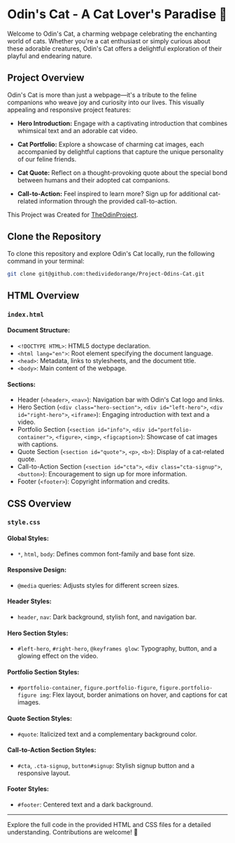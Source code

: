 # Odin's Cat - A Cat Lover's Paradise 🐾

Welcome to Odin's Cat, a charming webpage celebrating the enchanting world of cats. Whether you're a cat enthusiast or simply curious about these adorable creatures, Odin's Cat offers a delightful exploration of their playful and endearing nature.

## Project Overview

Odin's Cat is more than just a webpage—it's a tribute to the feline companions who weave joy and curiosity into our lives. This visually appealing and responsive project features:

- **Hero Introduction:** Engage with a captivating introduction that combines whimsical text and an adorable cat video.
  
- **Cat Portfolio:** Explore a showcase of charming cat images, each accompanied by delightful captions that capture the unique personality of our feline friends.

- **Cat Quote:** Reflect on a thought-provoking quote about the special bond between humans and their adopted cat companions.

- **Call-to-Action:** Feel inspired to learn more? Sign up for additional cat-related information through the provided call-to-action.

This Project was Created for <a href="https://theodinproject.com" target="_blank">TheOdinProject</a>.

## Clone the Repository

To clone this repository and explore Odin's Cat locally, run the following command in your terminal:

```bash
git clone git@github.com:thedividedorange/Project-Odins-Cat.git
```

## HTML Overview

### `index.html`

#### Document Structure:
- `<!DOCTYPE HTML>`: HTML5 doctype declaration.
- `<html lang="en">`: Root element specifying the document language.
- `<head>`: Metadata, links to stylesheets, and the document title.
- `<body>`: Main content of the webpage.

#### Sections:
- Header (`<header>`, `<nav>`): Navigation bar with Odin's Cat logo and links.
- Hero Section (`<div class="hero-section">`, `<div id="left-hero">`, `<div id="right-hero">`, `<iframe>`): Engaging introduction with text and a video.
- Portfolio Section (`<section id="info">`, `<div id="portfolio-container">`, `<figure>`, `<img>`, `<figcaption>`): Showcase of cat images with captions.
- Quote Section (`<section id="quote">`, `<p>`, `<b>`): Display of a cat-related quote.
- Call-to-Action Section (`<section id="cta">`, `<div class="cta-signup">`, `<button>`): Encouragement to sign up for more information.
- Footer (`<footer>`): Copyright information and credits.

## CSS Overview

### `style.css`

#### Global Styles:
- `*`, `html`, `body`: Defines common font-family and base font size.

#### Responsive Design:
- `@media` queries: Adjusts styles for different screen sizes.

#### Header Styles:
- `header`, `nav`: Dark background, stylish font, and navigation bar.

#### Hero Section Styles:
- `#left-hero`, `#right-hero`, `@keyframes glow`: Typography, button, and a glowing effect on the video.

#### Portfolio Section Styles:
- `#portfolio-container`, `figure.portfolio-figure`, `figure.portfolio-figure img`: Flex layout, border animations on hover, and captions for cat images.

#### Quote Section Styles:
- `#quote`: Italicized text and a complementary background color.

#### Call-to-Action Section Styles:
- `#cta`, `.cta-signup`, `button#signup`: Stylish signup button and a responsive layout.

#### Footer Styles:
- `#footer`: Centered text and a dark background.

---

Explore the full code in the provided HTML and CSS files for a detailed understanding. Contributions are welcome! 🐾
